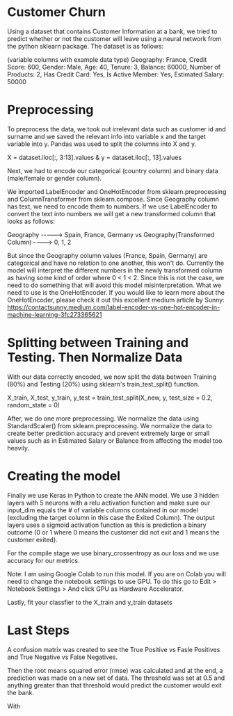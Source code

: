 # Customer Churn

Using a dataset that contains Customer Information at a bank, we tried to predict whether or not the customer will leave using a neural network from the python sklearn package. The dataset is as follows: 

(variable columns with example data type) 
Geography: France,
Credit Score: 600,
Gender: Male,
Age: 40,
Tenure: 3,
Balance: 60000,
Number of Products: 2,
Has Credit Card: Yes,
Is Active Member: Yes,
Estimated Salary: 50000

# Preprocessing

To preprocess the data, we took out irrelevant data such as customer id and surname and we saved the relevant info into variable x and the target variable into y. Pandas was used to split the columns into X and y. 

X = dataset.iloc[:, 3:13].values & 
y = dataset.iloc[:, 13].values

Next, we had to encode our categorical (country column) and binary data (male/female or gender column). 

We imported LabelEncoder and OneHotEncoder from sklearn.preprocessing and ColumnTransformer from sklearn.compose. Since Geography column has text, we need to encode them to numbers. If we use LabelEncoder to convert the text into numbers we will get a new transformed column that looks as follows: 

Geography       ----->     Spain, France, Germany          vs 
Geography(Transformed Column) ----> 0, 1, 2 



But since the Geography column values (France, Spain, Germany) are categorical and have no relation to one another, this won't do. Currently the model will interpret the different numbers in the newly transformed column as having some kind of order where 0 < 1 < 2. Since this is not the case, we need to do something that will avoid this model misinterpretation. What we need to use is the OneHotEncoder. If you would like to learn more about the OneHotEncoder, please check it out this excellent medium article by Sunny: https://contactsunny.medium.com/label-encoder-vs-one-hot-encoder-in-machine-learning-3fc273365621

# Splitting between Training and Testing. Then Normalize Data 

With our data correctly encoded, we now split the data between Training (80%) and Testing (20%) using sklearn's train_test_split() function. 

X_train, X_test, y_train, y_test = train_test_split(X_new, y, test_size = 0.2, random_state = 0)

After, we do one more preprocessing. We normalize the data using StandardScaler() from sklearn.preprocessing. We normalize the data to create better prediction accuracy and prevent extremely large or small values such as in Estimated Salary or Balance from affecting the model too heavily. 

# Creating the model 

Finally we use Keras in Python to create the ANN model. We use 3 hidden layers with 5 neurons with a relu activation function and make sure our input_dim equals the # of variable columns contained in our model (excluding the target column in this case the Exited Column). The output layers uses a sigmoid activation function as this is prediction a binary outcome (0 or 1 where 0 means the customer did not exit and 1 means the customer exited). 

For the compile stage we use binary_crossentropy as our loss and we use accuracy for our metrics. 

Note: I am using Google Colab to run this model. If you are on Colab you will need to change the notebook settings to use GPU. To do this go to Edit > Notebook Settings > And click GPU as Hardware Accelerator. 

Lastly, fit your classfier to the X_train and y_train datasets

# Last Steps

A confusion matrix was created to see the True Positive vs Fasle Positives and True Negative vs False Negatives. 

Then the root means squared error (rmse) was calculated and at the end, a prediction was made on a new set of data. The threshold was set at 0.5 and anything greater than that threshold would predict the customer would exit the bank. 

With 
